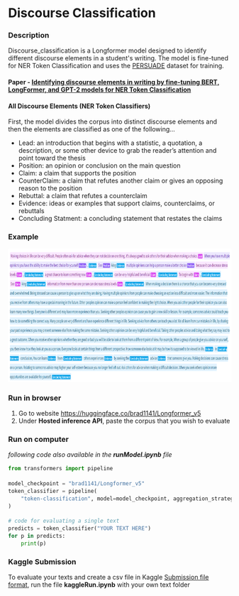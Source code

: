 # Discourse Classification


### Description
Discourse_classification is a Longformer model designed to identify different discourse elements in a student's writing. The model is fine-tuned for NER Token Classification and uses the [PERSUADE](https://www.kaggle.com/c/feedback-prize-2021/data) dataset for training.

#### Paper - [Identifying discourse elements in writing by fine-tuning BERT, LongFormer, and GPT-2 models for NER Token Classification](https://github.com/Brad1141/Discourse_Classification/blob/master/Research_Paper.pdf)

#### All Discourse Elements (NER Token Classifiers)
First, the model divides the corpus into distinct discourse elements and then the elements are classified as one of the following...
- Lead: an introduction that begins with a statistic, a quotation, a description, or some other device to grab the reader’s attention and point toward the thesis
- Position: an opinion or conclusion on the main question
- Claim: a claim that supports the position
- CounterClaim: a claim that refutes another claim or gives an opposing reason to the position
- Rebuttal: a claim that refutes a counterclaim
- Evidence: ideas or examples that support claims, counterclaims, or rebuttals
- Concluding Statment: a concluding statement that restates the claims

### Example
<img src="example1.png" width="800" height="300">

### Run in browser
1. Go to website https://huggingface.co/brad1141/Longformer_v5
2. Under **Hosted inference API**, paste the corpus that you wish to evaluate 

### Run on computer
*following code also available in the **runModel.ipynb** file*
```python
from transformers import pipeline

model_checkpoint = "brad1141/Longformer_v5"
token_classifier = pipeline(
    "token-classification", model=model_checkpoint, aggregation_strategy="simple"
)

# code for evaluating a single text
predicts = token_classifier("YOUR TEXT HERE")
for p in predicts:
    print(p)

```
### Kaggle Submission
To evaluate your texts and create a csv file in Kaggle [Submission file format](https://www.kaggle.com/c/feedback-prize-2021/overview/evaluation), run the file **kaggleRun.ipynb** with your own text folder
